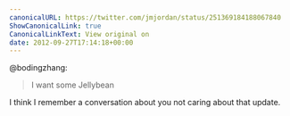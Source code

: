 ```yaml
---
canonicalURL: https://twitter.com/jmjordan/status/251369184188067840
ShowCanonicalLink: true
CanonicalLinkText: View original on
date: 2012-09-27T17:14:18+00:00
---
```

@bodingzhang:

> I want some Jellybean

I think I remember a conversation about you not caring about that update.